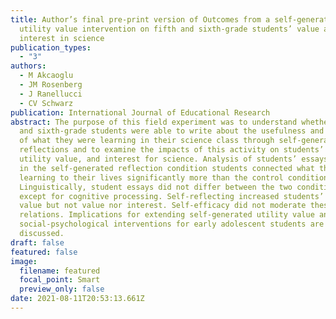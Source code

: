 ```yaml
---
title: Author’s final pre-print version of Outcomes from a self-generated
  utility value intervention on fifth and sixth-grade students’ value and
  interest in science
publication_types:
  - "3"
authors:
  - M Akcaoglu
  - JM Rosenberg
  - J Ranellucci
  - CV Schwarz
publication: International Journal of Educational Research
abstract: The purpose of this field experiment was to understand whether fifth
  and sixth-grade students were able to write about the usefulness and relevance
  of what they were learning in their science class through self-generated
  reflections and to examine the impacts of this activity on students’ value,
  utility value, and interest for science. Analysis of students’ essays revealed
  in the self-generated reflection condition students connected what they were
  learning to their lives significantly more than the control condition.
  Linguistically, student essays did not differ between the two conditions,
  except for cognitive processing. Self-reflecting increased students’ utility
  value but not value nor interest. Self-efficacy did not moderate these
  relations. Implications for extending self-generated utility value and broader
  social-psychological interventions for early adolescent students are
  discussed.
draft: false
featured: false
image:
  filename: featured
  focal_point: Smart
  preview_only: false
date: 2021-08-11T20:53:13.661Z
---
```

